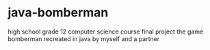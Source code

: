 # java-bomberman
high school grade 12 computer science course final project
the game bomberman recreated in java by myself and a partner 
